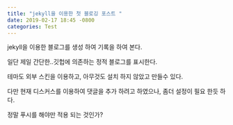 ```yaml
---
title: "jekyll을 이용한 첫 블로깅 포스트 "
date: 2019-02-17 18:45 -0800
categories: Test
---
```

jekyll을 이용한 블로그를 생성 하여 기록을 하여 본다.

일단 제일 간단한..깃헙에 의존하는 정적 블로그를 표시한다.

테마도 외부 스킨을 이용하고, 아무것도 설치 하지 않았고 만들수 있다.

다만 현재 디스커스를 이용하여 댓글을 추가 하려고 하였으나, 좀더 설정이 필요 한듯 하다.

정말 푸시를 해야만 적용 되는 것인가?
